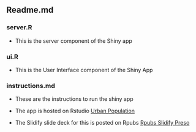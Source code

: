## Readme.md  
  
### server.R    
- This is the server component of the Shiny app  
  
### ui.R  
- This is the User Interface component of the Shiny App  
  
### instructions.md    
- These are the instructions to run the shiny app  
- The app is hosted on Rstudio [Urban Population](https://edlewis4.shinyapps.io/course_project/)

- The Slidify slide deck for this is posted on Rpubs [Rpubs Slidify Preso]( )